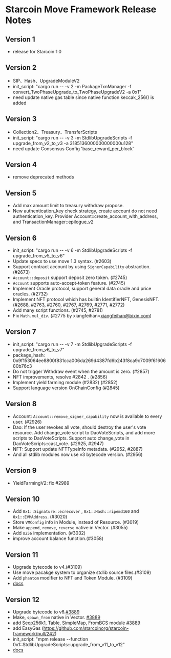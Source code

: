 # Starcoin Move Framework Release Notes

## Version 1

- release for Starcoin 1.0

## Version 2

- SIP、Hash、UpgradeModuleV2
- init_script: "cargo run -- -v 2 -m PackageTxnManager -f convert_TwoPhaseUpgrade_to_TwoPhaseUpgradeV2 -a 0x1"
- need update native gas table since native function keccak_256() is added

## Version 3

- Collection2、Treasury、TransferScripts
- init_script: "cargo run -- -v 3 -m StdlibUpgradeScripts -f upgrade_from_v2_to_v3 -a 3185136000000000000u128"
- need update Consensus Config 'base_reward_per_block'

## Version 4

- remove deprecated methods

## Version 5

- Add max amount limit to treasury withdraw propose.
- New authentication_key check strategy, create account do not need authentication_key. Provider Account::create_account_with_address, and TransactionManager::epilogue_v2

## Version 6

- init_script: "cargo run -- -v 6 -m StdlibUpgradeScripts -f upgrade_from_v5_to_v6"
- Update specs to use move 1.3 syntax. (#2603)
- Support contract account by using `SignerCapability` abstraction. (#2673)
- `Account::deposit` support deposit zero token. (#2745)
- `Account` supports auto-accept-token feature. (#2745)
- Implement Oracle protocol, support general data oracle and price oracles. (#2732)
- Implement NFT protocol which has builtin IdentifierNFT, GenesisNFT. (#2688, #2763, #2760, #2767, #2769, #2771, #2772)
- Add many script functions. (#2745, #2781)
- Fix `Math.mul_div`. (#2775 by xiangfeihan<xiangfeihan@bixin.com)

## Version 7

- init_script: "cargo run -- -v 7 -m StdlibUpgradeScripts -f upgrade_from_v6_to_v7"
- package_hash: 0x9f153064ee8800f831cca006da269d4387fd6b243f8ca9c7009f6160680b76c3
- Do not trigger Withdraw event when the amount is zero. (#2857)
- NFT improvements, resolve #2842 . (#2856)
- Implement yield farming module (#2832) (#2852)
- Support language version OnChainConfig (#2845)

## Version 8

- Account: `Account::remove_signer_capability` now is available to every user.  (#2926)
- Dao: If the user revokes all vote, should destroy the user's vote resource. Add change_vote script to DaoVoteScripts, and add more scripts to DaoVoteScripts. Support auto change_vote in DaoVoteScripts::cast_vote. (#2925, #2947)
- NFT: Support update NFTTypeInfo metadata. (#2952, #2887)
- And all stdlib modules now use v3 bytecode version. (#2956)

## Version 9

- YieldFarmingV2: fix #2989

## Version 10

- Add `0x1::Signature::ecrecover` , `0x1::Hash::ripemd160` and `0x1::EVMAddress`. (#3020)
- Store `VMConfig` info in Module, instead of Resource. (#3019)
- Make `append`, `remove`, `reverse` native in Vector. (#3055)
- Add `U256` implementation. (#3032)
- improve account balance function.(#3058)

## Version 11

- Upgrade bytecode to v4.(#3109)
- Use move pacakge system to organize stdlib source files.(#3109)
- Add `phantom` modifier to NFT and Token Module. (#3109)
- [docs](./v11/docs)

## Version 12

- Upgrade bytecode to v6.[#3889](https://github.com/starcoinorg/starcoin/pull/3889)
- Make, `spawn_from` native in Vector. [#3889](https://github.com/starcoinorg/starcoin/pull/3889)
- add Secp256k1, Table, SimpleMap, FromBCS module [#3889](https://github.com/starcoinorg/starcoin/pull/3889)
- add EasyGas (https://github.com/starcoinorg/starcoin-framework/pull/242)
- init_script: "mpm release --function 0x1::StdlibUpgradeScripts::upgrade_from_v11_to_v12"
- [docs](./12/docs)